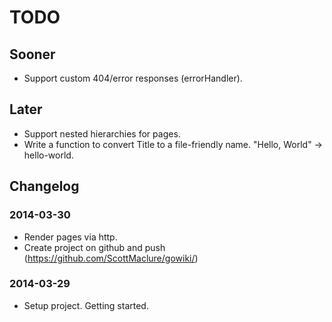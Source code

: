 # TODO

## Sooner

* Support custom 404/error responses (errorHandler).

## Later

* Support nested hierarchies for pages.
* Write a function to convert Title to a file-friendly name. "Hello, World" -> hello-world.

## Changelog

### 2014-03-30

* Render pages via http.
* Create project on github and push (https://github.com/ScottMaclure/gowiki/)

### 2014-03-29

* Setup project. Getting started.
